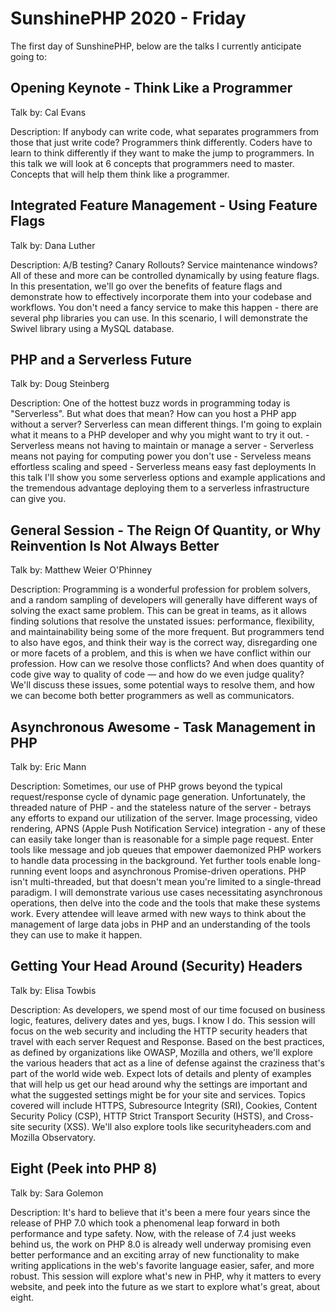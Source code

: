 # SunshinePHP 2020 - Friday

The first day of SunshinePHP, below are the talks I currently anticipate going to:

## Opening Keynote - Think Like a Programmer

Talk by: Cal Evans

Description: If anybody can write code, what separates programmers from those that just write code? Programmers think differently. Coders have to learn to think differently if they want to make the jump to programmers. In this talk we will look at 6 concepts that programmers need to master. Concepts that will help them think like a programmer.

## Integrated Feature Management - Using Feature Flags

Talk by: Dana Luther

Description: A/B testing? Canary Rollouts? Service maintenance windows? All of these and more can be controlled dynamically by using feature flags. In this presentation, we'll go over the benefits of feature flags and demonstrate how to effectively incorporate them into your codebase and workflows. You don't need a fancy service to make this happen - there are several php libraries you can use. In this scenario, I will demonstrate the Swivel library using a MySQL database.

## PHP and a Serverless Future

Talk by: Doug Steinberg

Description: One of the hottest buzz words in programming today is "Serverless". But what does that mean? How can you host a PHP app without a server? Serverless can mean different things. I'm going to explain what it means to a PHP developer and why you might want to try it out. - Serverless means not having to maintain or manage a server - Serverless means not paying for computing power you don't use - Serveless means effortless scaling and speed - Serverless means easy fast deployments In this talk I'll show you some serverless options and example applications and the tremendous advantage deploying them to a serverless infrastructure can give you.


## General Session - The Reign Of Quantity, or Why Reinvention Is Not Always Better

Talk by: Matthew Weier O'Phinney

Description: Programming is a wonderful profession for problem solvers, and a random sampling of developers will generally have different ways of solving the exact same problem. This can be great in teams, as it allows finding solutions that resolve the unstated issues: performance, flexibility, and maintainability being some of the more frequent. But programmers tend to also have egos, and think their way is the correct way, disregarding one or more facets of a problem, and this is when we have conflict within our profession. How can we resolve those conflicts? And when does quantity of code give way to quality of code — and how do we even judge quality? We'll discuss these issues, some potential ways to resolve them, and how we can become both better programmers as well as communicators.

## Asynchronous Awesome - Task Management in PHP

Talk by: Eric Mann

Description: Sometimes, our use of PHP grows beyond the typical request/response cycle of dynamic page generation. Unfortunately, the threaded nature of PHP - and the stateless nature of the server - betrays any efforts to expand our utilization of the server. Image processing, video rendering, APNS (Apple Push Notification Service) integration - any of these can easily take longer than is reasonable for a simple page request. Enter tools like message and job queues that empower daemonized PHP workers to handle data processing in the background. Yet further tools enable long-running event loops and asynchronous Promise-driven operations. PHP isn't multi-threaded, but that doesn't mean you're limited to a single-thread paradigm. I will demonstrate various use cases necessitating asynchronous operations, then delve into the code and the tools that make these systems work. Every attendee will leave armed with new ways to think about the management of large data jobs in PHP and an understanding of the tools they can use to make it happen.


## Getting Your Head Around (Security) Headers 

Talk by: Elisa Towbis

Description: As developers, we spend most of our time focused on business logic, features, delivery dates and yes, bugs. I know I do. This session will focus on the web security and including the HTTP security headers that travel with each server Request and Response. Based on the best practices, as defined by organizations like OWASP, Mozilla and others, we'll explore the various headers that act as a line of defense against the craziness that's part of the world wide web. Expect lots of details and plenty of examples that will help us get our head around why the settings are important and what the suggested settings might be for your site and services. Topics covered will include HTTPS, Subresource Integrity (SRI), Cookies, Content Security Policy (CSP), HTTP Strict Transport Security (HSTS), and Cross-site security (XSS). We'll also explore tools like securityheaders.com and Mozilla Observatory.

## Eight (Peek into PHP 8)

Talk by: Sara Golemon

Description: It's hard to believe that it's been a mere four years since the release of PHP 7.0 which took a phenomenal leap forward in both performance and type safety. Now, with the release of 7.4 just weeks behind us, the work on PHP 8.0 is already well underway promising even better performance and an exciting array of new functionality to make writing applications in the web's favorite language easier, safer, and more robust. This session will explore what's new in PHP, why it matters to every website, and peek into the future as we start to explore what's great, about eight.


